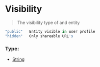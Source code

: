 # Visibility
> The visibility type of and entity

```js
"public"   Entity visible in user profile
"hidden"   Only shareable URL's
```

### Type:
+ [String](https://developer.mozilla.org/en-US/docs/Web/JavaScript/Reference/Global_Objects/String)